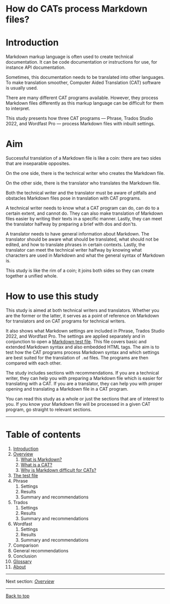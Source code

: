 How do CATs process Markdown files? <!--Lepiej może: How CATs process Markdown files-->
===

# Introduction

Markdown markup language is often used to create technical documentation. It can be code documentation or instructions for use, for instance API documentation.

Sometimes, this documentation needs to be translated into other languages. To make translation smoother, Computer Aided Translation (CAT) software is usually used.

There are many different CAT programs available. However, they process Markdown files differently as this markup language can be difficult for them to interpret.

This study presents how three CAT programs — Phrase, Trados Studio 2022, and Wordfast Pro — process Markdown files with inbuilt settings.

# Aim <!--To jest fragment pasujący bardziej do opisu, o celu jest w akapicie poniżej. Może połączyć go z Introduction, skondensować, są to ciekawe informacje i fajnie jest to napisane, tylko też nie wiem, czy znalazłyby się w instrukcji, ale jakby je napisać w taki sposób, żeby uzasadniały, po co ta instrukcja powstała, to jak najbardziej-->

Successful translation of a Markdown file is like a coin: there are two sides that are inseparable opposites.

On the one side, there is the technical writer who creates the Markdown file. <!--Do ustalenia kwestia "the" i "a" przy tłumaczu i TEW - chodzi o kolejność: najpierw "a", potem "the", chyba, że chodzi o coś innego, a są kilka razy wymienieni-->

On the other side, there is the translator who translates the Markdown file.

Both the technical writer and the translator must be aware of pitfalls and obstacles Markdown files pose in translation with CAT programs.

A technical writer needs to know what a CAT program can do, can do to a certain extent, and cannot do. They can also make translation of Markdown files easier by writing their texts in a specific manner. Lastly, they can meet the translator halfway by preparing a brief with dos and don'ts.

A translator needs to have general information about Markdown. The translator should be aware what should be translated, what should not be edited, and how to translate phrases in certain contexts. Lastly, the translator can meet the technical writer halfway by knowing what characters are used in Markdown and what the general syntax of Markdown is.

This study is like the rim of a coin; it joins both sides so they can create together a unified whole.

# How to use this study <!--Poniżej jest mowa o celu instrukcji, co bardziej by pasowało do akapitu powyżej - Cel. Może to przeformułować razem z powyższymi akapitami?-->

This study is aimed at both technical writers and translators. Whether you are the former or the latter, it serves as a point of reference on Markdown for translators and on CAT programs for technical writers.

It also shows what Markdown settings are included in Phrase, Trados Studio 2022, and Wordfast Pro. The settings are applied separately and in conjunction to open a [Markdown test file](ref-test-file.md). This file covers basic and extended Markdown syntax and also embedded HTML tags. The aim is to test how the CAT programs process Markdown syntax and which settings are best suited for the translation of `.md` files. The programs are then compared with each other.

The study includes sections with recommendations. If you are a technical writer, they can help you with preparing a Markdown file which is easier for translating with a CAT. If you are a translator, they can help you with proper opening and translating a Markdown file in a CAT program.

You can read this study as a whole or just the sections that are of interest to you. If you know your Markdown file will be processed in a given CAT program, go straight to relevant sections.

---
# Table of contents

1. [Introduction](index.md)
2. [Overview](ref-overview.md)
	1. [What is Markdown?](ref-markdown.md)
	2. [What is a CAT?](ref-cat.md)
	3. [Why is Markdown difficult for CATs?](ref-why-md-difficult.md)
3. [The test file](ref-test-file.md)
4. Phrase
	1. Settings
	2. Results
	3. Summary and recommendations
5. Trados
	1. Settings
	2. Results
	3. Summary and recommendations
6. Wordfast
	1. Settings
	2. Results
	3. Summary and recommendations
7. Comparison
8. General recommendations
9. Conclusion
10. [Glossary](glossary.md)
11. [About](about.md)

---

Next section: *[Overview](ref-overview.md)*

---

[Back to top](#introduction)
